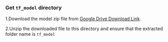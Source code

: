 ### Get `tf_model` directory

1.Download the model zip file from [Google Drive Download Link](https://drive.google.com/file/d/1mTJbKshkGWjcccsxsNqY0ml98cbwg9oS).

2.Unzip the downloaded file to this directory and ensure that the extracted folder name is `tf_model`


